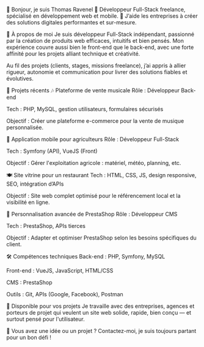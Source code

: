 👋 Bonjour, je suis Thomas Ravenel
💼 Développeur Full-Stack freelance, spécialisé en développement web et mobile.
🎯 J’aide les entreprises à créer des solutions digitales performantes et sur-mesure.

🚀 À propos de moi
Je suis développeur Full-Stack indépendant, passionné par la création de produits web efficaces, intuitifs et bien pensés. Mon expérience couvre aussi bien le front-end que le back-end, avec une forte affinité pour les projets alliant technique et créativité.

Au fil des projets (clients, stages, missions freelance), j’ai appris à allier rigueur, autonomie et communication pour livrer des solutions fiables et évolutives.

💼 Projets récents
🎶 Plateforme de vente musicale
Rôle : Développeur Back-end

Tech : PHP, MySQL, gestion utilisateurs, formulaires sécurisés

Objectif : Créer une plateforme e-commerce pour la vente de musique personnalisée.

🌾 Application mobile pour agriculteurs
Rôle : Développeur Full-Stack

Tech : Symfony (API), VueJS (Front)

Objectif : Gérer l'exploitation agricole : matériel, météo, planning, etc.

🍽 Site vitrine pour un restaurant
Tech : HTML, CSS, JS, design responsive, SEO, intégration d’APIs

Objectif : Site web complet optimisé pour le référencement local et la visibilité en ligne.

🛒 Personnalisation avancée de PrestaShop
Rôle : Développeur CMS

Tech : PrestaShop, APIs tierces

Objectif : Adapter et optimiser PrestaShop selon les besoins spécifiques du client.

🛠 Compétences techniques
Back-end : PHP, Symfony, MySQL

Front-end : VueJS, JavaScript, HTML/CSS

CMS : PrestaShop

Outils : Git, APIs (Google, Facebook), Postman

🤝 Disponible pour vos projets
Je travaille avec des entreprises, agences et porteurs de projet qui veulent un site web solide, rapide, bien conçu — et surtout pensé pour l'utilisateur.

📩 Vous avez une idée ou un projet ? Contactez-moi, je suis toujours partant pour un bon défi !

